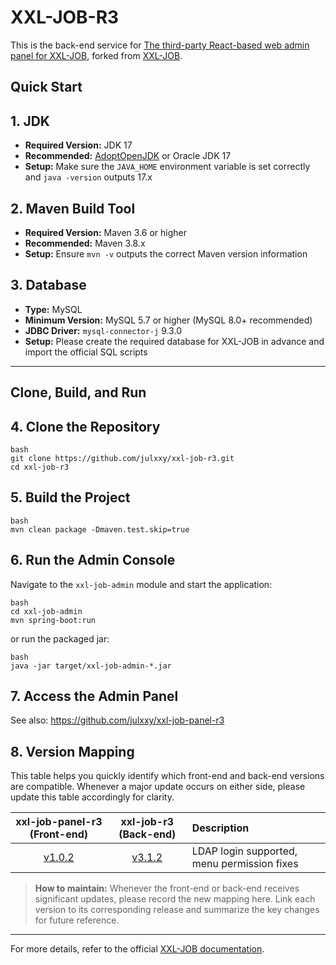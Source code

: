 # XXL-JOB-R3

This is the back-end service
for [The third-party React-based web admin panel for XXL-JOB](https://github.com/julxxy/xxl-job-panel-r3), forked
from [XXL-JOB](https://github.com/xuxueli/xxl-job).

## Quick Start

## 1. JDK

- **Required Version:** JDK 17
- **Recommended:** [AdoptOpenJDK](https://adoptium.net/) or Oracle JDK 17
- **Setup:** Make sure the `JAVA_HOME` environment variable is set correctly and `java -version` outputs 17.x

## 2. Maven Build Tool

- **Required Version:** Maven 3.6 or higher
- **Recommended:** Maven 3.8.x
- **Setup:** Ensure `mvn -v` outputs the correct Maven version information

## 3. Database

- **Type:** MySQL
- **Minimum Version:** MySQL 5.7 or higher (MySQL 8.0+ recommended)
- **JDBC Driver:** `mysql-connector-j` 9.3.0
- **Setup:** Please create the required database for XXL-JOB in advance and import the official SQL scripts

------

## Clone, Build, and Run

## 4. Clone the Repository

```
bash
git clone https://github.com/julxxy/xxl-job-r3.git
cd xxl-job-r3
```

## 5. Build the Project

```
bash
mvn clean package -Dmaven.test.skip=true
```

## 6. Run the Admin Console

Navigate to the `xxl-job-admin` module and start the application:

```
bash
cd xxl-job-admin
mvn spring-boot:run
```

or run the packaged jar:

```
bash
java -jar target/xxl-job-admin-*.jar
```

## 7. Access the Admin Panel

See also:
https://github.com/julxxy/xxl-job-panel-r3

## 8. Version Mapping

This table helps you quickly identify which front-end and back-end versions are compatible. Whenever a major update
occurs on either side, please update this table accordingly for clarity.

|                     **xxl-job-panel-r3** (Front-end)                     |                     **xxl-job-r3** (Back-end)                      | Description                                 |
|:------------------------------------------------------------------------:|:------------------------------------------------------------------:|:--------------------------------------------|
| [v1.0.2](https://github.com/julxxy/xxl-job-panel-r3/releases/tag/v1.0.2) | [v3.1.2](https://github.com/julxxy/xxl-job-r3/releases/tag/v3.1.2) | LDAP login supported, menu permission fixes |

> **How to maintain:**
> Whenever the front-end or back-end receives significant updates, please record the new mapping here. Link each version
> to its corresponding release and summarize the key changes for future reference.

---


For more details, refer to the official [XXL-JOB documentation](https://github.com/xuxueli/xxl-job).



